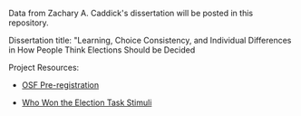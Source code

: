 Data from Zachary A. Caddick's dissertation will be posted in this repository. 

Dissertation title: "Learning, Choice Consistency, and Individual Differences in How People Think Elections Should be Decided


Project Resources:

* [OSF Pre-registration](https://osf.io/n75cz/)

* [Who Won the Election Task Stimuli](https://github.com/caddickzac/Who-Won-the-Election-Task/blob/main/readme.md)



